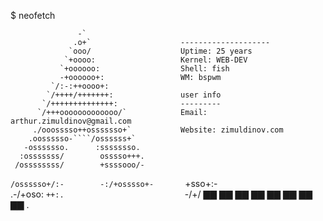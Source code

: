 $ neofetch

                   -`                     
                  .o+`                    --------------------
                 `ooo/                    Uptime: 25 years
                `+oooo:                   Kernel: WEB-DEV
               `+oooooo:                  Shell: fish
               -+oooooo+:                 WM: bspwm
             `/:-:++oooo+:
            `/++++/+++++++:               user info
           `/++++++++++++++:              ---------
          `/+++ooooooooooooo/`            Email: arthur.zimuldinov@gmail.com
         ./ooosssso++osssssso+`           Website: zimuldinov.com
        .oossssso-````/ossssss+`
       -osssssso.      :ssssssso.         
      :osssssss/        osssso+++.        
     /ossssssss/        +ssssooo/-        
   `/ossssso+/:-        -:/+osssso+-      
  `+sso+:-`                 `.-/+oso:
 `++:.                           `-/+/    ▇▇ ▇▇ ▇▇ ▇▇ ▇▇ ▇▇ ▇▇ ▇▇
 .`                                 `     
